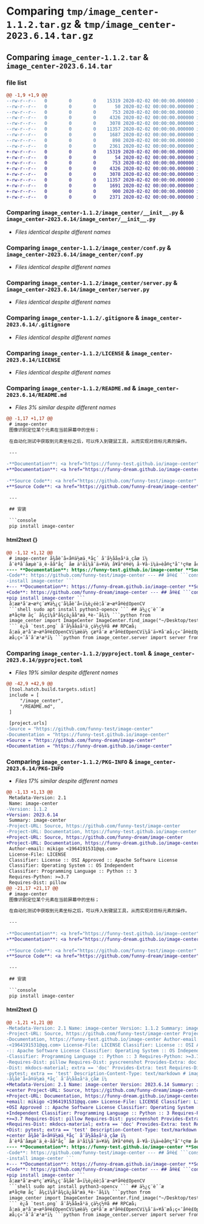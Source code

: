 # Comparing `tmp/image_center-1.1.2.tar.gz` & `tmp/image_center-2023.6.14.tar.gz`

## Comparing `image_center-1.1.2.tar` & `image_center-2023.6.14.tar`

### file list

```diff
@@ -1,9 +1,9 @@
--rw-r--r--   0        0        0    15319 2020-02-02 00:00:00.000000 image_center-1.1.2/image_center/__init__.py
--rw-r--r--   0        0        0       50 2020-02-02 00:00:00.000000 image_center-1.1.2/image_center/__version__.py
--rw-r--r--   0        0        0      753 2020-02-02 00:00:00.000000 image_center-1.1.2/image_center/conf.py
--rw-r--r--   0        0        0     4326 2020-02-02 00:00:00.000000 image_center-1.1.2/image_center/server.py
--rw-r--r--   0        0        0     3078 2020-02-02 00:00:00.000000 image_center-1.1.2/.gitignore
--rw-r--r--   0        0        0    11357 2020-02-02 00:00:00.000000 image_center-1.1.2/LICENSE
--rw-r--r--   0        0        0     1687 2020-02-02 00:00:00.000000 image_center-1.1.2/README.md
--rw-r--r--   0        0        0      898 2020-02-02 00:00:00.000000 image_center-1.1.2/pyproject.toml
--rw-r--r--   0        0        0     2361 2020-02-02 00:00:00.000000 image_center-1.1.2/PKG-INFO
+-rw-r--r--   0        0        0    15319 2020-02-02 00:00:00.000000 image_center-2023.6.14/image_center/__init__.py
+-rw-r--r--   0        0        0       54 2020-02-02 00:00:00.000000 image_center-2023.6.14/image_center/__version__.py
+-rw-r--r--   0        0        0      753 2020-02-02 00:00:00.000000 image_center-2023.6.14/image_center/conf.py
+-rw-r--r--   0        0        0     4326 2020-02-02 00:00:00.000000 image_center-2023.6.14/image_center/server.py
+-rw-r--r--   0        0        0     3078 2020-02-02 00:00:00.000000 image_center-2023.6.14/.gitignore
+-rw-r--r--   0        0        0    11357 2020-02-02 00:00:00.000000 image_center-2023.6.14/LICENSE
+-rw-r--r--   0        0        0     1691 2020-02-02 00:00:00.000000 image_center-2023.6.14/README.md
+-rw-r--r--   0        0        0      900 2020-02-02 00:00:00.000000 image_center-2023.6.14/pyproject.toml
+-rw-r--r--   0        0        0     2371 2020-02-02 00:00:00.000000 image_center-2023.6.14/PKG-INFO
```

### Comparing `image_center-1.1.2/image_center/__init__.py` & `image_center-2023.6.14/image_center/__init__.py`

 * *Files identical despite different names*

### Comparing `image_center-1.1.2/image_center/conf.py` & `image_center-2023.6.14/image_center/conf.py`

 * *Files identical despite different names*

### Comparing `image_center-1.1.2/image_center/server.py` & `image_center-2023.6.14/image_center/server.py`

 * *Files identical despite different names*

### Comparing `image_center-1.1.2/.gitignore` & `image_center-2023.6.14/.gitignore`

 * *Files identical despite different names*

### Comparing `image_center-1.1.2/LICENSE` & `image_center-2023.6.14/LICENSE`

 * *Files identical despite different names*

### Comparing `image_center-1.1.2/README.md` & `image_center-2023.6.14/README.md`

 * *Files 3% similar despite different names*

```diff
@@ -1,17 +1,17 @@
 # image-center
 图像识别定位某个元素在当前屏幕中的坐标；
 
 在自动化测试中获取到元素坐标之后，可以传入到键鼠工具，从而实现对目标元素的操作。
 
 ---
 
-**Documentation**: <a href="https://funny-test.github.io/image-center" target="_blank">https://funny-test.github.io/image-center</a>
+**Documentation**: <a href="https://funny-dream.github.io/image-center" target="_blank">https://funny-dream.github.io/image-center</a>
 
-**Source Code**: <a href="https://github.com/funny-test/image-center" target="_blank">https://github.com/funny-test/image-center</a>
+**Source Code**: <a href="https://github.com/funny-dream/image-center" target="_blank">https://github.com/funny-dream/image-center</a>
 
 ---
 
 ## 安装
 
 ```console
 pip install image-center
```

#### html2text {}

```diff
@@ -1,12 +1,12 @@
 # image-center å¾åè¯å«å®ä½æä¸ªåç´ å¨å½åå±å¹ä¸­çåæ ï¼
 å¨èªå¨åæµè¯ä¸­è·åå°åç´ åæ ä¹åï¼å¯ä»¥ä¼ å¥å°é®é¼ å·¥å·ï¼ä»èå®ç°å¯¹ç®æ åç´ çæä½ã
---- **Documentation**: https://funny-test.github.io/image-center **Source
-Code**: https://github.com/funny-test/image-center --- ## å®è£ ```console pip
-install image-center ```
+--- **Documentation**: https://funny-dream.github.io/image-center **Source
+Code**: https://github.com/funny-dream/image-center --- ## å®è£ ```console
+pip install image-center ```
 å¦ææ³å¨æ¬æºç´æ¥ä½¿ç¨å¾åè¯å«ï¼è¿éè¦å¨æ¬æºå®è£OpenCV
 ```shell sudo apt install python3-opencv ``` ## ä½¿ç¨è¯´æ
 æªåç®æ åç´ å¾çï¼å°å¾çä¿å­å°æä¸ªè·¯å¾ï¼ ```python from
 image_center import ImageCenter ImageCenter.find_image("~/Desktop/test.png")
 ``` è¿å `test.png` å¨å½åå±å¹ä¸­çä½ç½®ã ## RPCæå¡
 å¦æä¸æ³å¨æ¬æºå®è£OpenCVï¼æèä½ çæºå¨æ æ³å®è£OpenCVï¼å¯ä»¥å¨æå¡ç«¯å®è£OpenCVï¼å®è£æ¹æ³åä¸é¢ä¸æ ·ï¼ï¼
 æå¡ç«¯å¯å¨æ¹æ³ï¼ ```python from image_center.server import server from
```

### Comparing `image_center-1.1.2/pyproject.toml` & `image_center-2023.6.14/pyproject.toml`

 * *Files 19% similar despite different names*

```diff
@@ -42,9 +42,9 @@
 [tool.hatch.build.targets.sdist]
 include = [
     "/image_center",
     "/README.md",
 ]
 
 [project.urls]
-Source = "https://github.com/funny-test/image-center"
-Documentation = "https://funny-test.github.io/image-center"
+Source = "https://github.com/funny-dream/image-center"
+Documentation = "https://funny-dream.github.io/image-center"
```

### Comparing `image_center-1.1.2/PKG-INFO` & `image_center-2023.6.14/PKG-INFO`

 * *Files 17% similar despite different names*

```diff
@@ -1,13 +1,13 @@
 Metadata-Version: 2.1
 Name: image-center
-Version: 1.1.2
+Version: 2023.6.14
 Summary: image-center
-Project-URL: Source, https://github.com/funny-test/image-center
-Project-URL: Documentation, https://funny-test.github.io/image-center
+Project-URL: Source, https://github.com/funny-dream/image-center
+Project-URL: Documentation, https://funny-dream.github.io/image-center
 Author-email: mikigo <1964191531@qq.com>
 License-File: LICENSE
 Classifier: License :: OSI Approved :: Apache Software License
 Classifier: Operating System :: OS Independent
 Classifier: Programming Language :: Python :: 3
 Requires-Python: >=3.7
 Requires-Dist: pillow
@@ -21,17 +21,17 @@
 # image-center
 图像识别定位某个元素在当前屏幕中的坐标；
 
 在自动化测试中获取到元素坐标之后，可以传入到键鼠工具，从而实现对目标元素的操作。
 
 ---
 
-**Documentation**: <a href="https://funny-test.github.io/image-center" target="_blank">https://funny-test.github.io/image-center</a>
+**Documentation**: <a href="https://funny-dream.github.io/image-center" target="_blank">https://funny-dream.github.io/image-center</a>
 
-**Source Code**: <a href="https://github.com/funny-test/image-center" target="_blank">https://github.com/funny-test/image-center</a>
+**Source Code**: <a href="https://github.com/funny-dream/image-center" target="_blank">https://github.com/funny-dream/image-center</a>
 
 ---
 
 ## 安装
 
 ```console
 pip install image-center
```

#### html2text {}

```diff
@@ -1,21 +1,21 @@
-Metadata-Version: 2.1 Name: image-center Version: 1.1.2 Summary: image-center
-Project-URL: Source, https://github.com/funny-test/image-center Project-URL:
-Documentation, https://funny-test.github.io/image-center Author-email: mikigo
-<1964191531@qq.com> License-File: LICENSE Classifier: License :: OSI Approved
-:: Apache Software License Classifier: Operating System :: OS Independent
-Classifier: Programming Language :: Python :: 3 Requires-Python: >=3.7
-Requires-Dist: pillow Requires-Dist: pyscreenshot Provides-Extra: doc Requires-
-Dist: mkdocs-material; extra == 'doc' Provides-Extra: test Requires-Dist:
-pytest; extra == 'test' Description-Content-Type: text/markdown # image-center
-å¾åè¯å«å®ä½æä¸ªåç´ å¨å½åå±å¹ä¸­çåæ ï¼
+Metadata-Version: 2.1 Name: image-center Version: 2023.6.14 Summary: image-
+center Project-URL: Source, https://github.com/funny-dream/image-center
+Project-URL: Documentation, https://funny-dream.github.io/image-center Author-
+email: mikigo <1964191531@qq.com> License-File: LICENSE Classifier: License ::
+OSI Approved :: Apache Software License Classifier: Operating System :: OS
+Independent Classifier: Programming Language :: Python :: 3 Requires-Python:
+>=3.7 Requires-Dist: pillow Requires-Dist: pyscreenshot Provides-Extra: doc
+Requires-Dist: mkdocs-material; extra == 'doc' Provides-Extra: test Requires-
+Dist: pytest; extra == 'test' Description-Content-Type: text/markdown # image-
+center å¾åè¯å«å®ä½æä¸ªåç´ å¨å½åå±å¹ä¸­çåæ ï¼
 å¨èªå¨åæµè¯ä¸­è·åå°åç´ åæ ä¹åï¼å¯ä»¥ä¼ å¥å°é®é¼ å·¥å·ï¼ä»èå®ç°å¯¹ç®æ åç´ çæä½ã
---- **Documentation**: https://funny-test.github.io/image-center **Source
-Code**: https://github.com/funny-test/image-center --- ## å®è£ ```console pip
-install image-center ```
+--- **Documentation**: https://funny-dream.github.io/image-center **Source
+Code**: https://github.com/funny-dream/image-center --- ## å®è£ ```console
+pip install image-center ```
 å¦ææ³å¨æ¬æºç´æ¥ä½¿ç¨å¾åè¯å«ï¼è¿éè¦å¨æ¬æºå®è£OpenCV
 ```shell sudo apt install python3-opencv ``` ## ä½¿ç¨è¯´æ
 æªåç®æ åç´ å¾çï¼å°å¾çä¿å­å°æä¸ªè·¯å¾ï¼ ```python from
 image_center import ImageCenter ImageCenter.find_image("~/Desktop/test.png")
 ``` è¿å `test.png` å¨å½åå±å¹ä¸­çä½ç½®ã ## RPCæå¡
 å¦æä¸æ³å¨æ¬æºå®è£OpenCVï¼æèä½ çæºå¨æ æ³å®è£OpenCVï¼å¯ä»¥å¨æå¡ç«¯å®è£OpenCVï¼å®è£æ¹æ³åä¸é¢ä¸æ ·ï¼ï¼
 æå¡ç«¯å¯å¨æ¹æ³ï¼ ```python from image_center.server import server from
```

